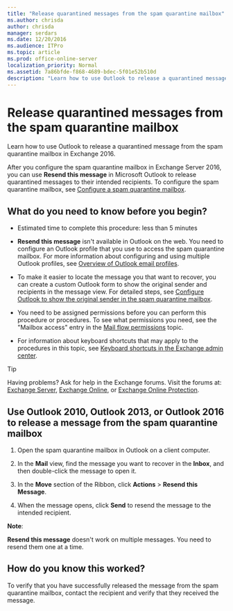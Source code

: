 ```yaml
---
title: "Release quarantined messages from the spam quarantine mailbox"
ms.author: chrisda
author: chrisda
manager: serdars
ms.date: 12/20/2016
ms.audience: ITPro
ms.topic: article
ms.prod: office-online-server
localization_priority: Normal
ms.assetid: 7a86bfde-f868-4689-bdec-5f01e52b510d
description: "Learn how to use Outlook to release a quarantined message from the spam quarantine mailbox in Exchange 2016."
---
```


# Release quarantined messages from the spam quarantine mailbox

Learn how to use Outlook to release a quarantined message from the spam quarantine mailbox in Exchange 2016.
  
After you configure the spam quarantine mailbox in Exchange Server 2016, you can use **Resend this message** in Microsoft Outlook to release quarantined messages to their intended recipients. To configure the spam quarantine mailbox, see [Configure a spam quarantine mailbox](configure-quarantine-mailboxes.md).
  
## What do you need to know before you begin?

- Estimated time to complete this procedure: less than 5 minutes
    
- **Resend this message** isn't available in Outlook on the web. You need to configure an Outlook profile that you use to access the spam quarantine mailbox. For more information about configuring and using multiple Outlook profiles, see [Overview of Outlook email profiles](https://go.microsoft.com/fwlink/p/?linkId=178975).
    
- To make it easier to locate the message you that want to recover, you can create a custom Outlook form to show the original sender and recipients in the message view. For detailed steps, see [Configure Outlook to show the original sender in the spam quarantine mailbox](show-quarantined-message-original-senders.md).
    
- You need to be assigned permissions before you can perform this procedure or procedures. To see what permissions you need, see the "Mailbox access" entry in the [Mail flow permissions](../../permissions/feature-permissions/mail-flow-perms.md) topic. 
    
- For information about keyboard shortcuts that may apply to the procedures in this topic, see [Keyboard shortcuts in the Exchange admin center](../../about-documentation/eac-keyboard-shortcuts.md).
    
> [!TIP]
> Having problems? Ask for help in the Exchange forums. Visit the forums at: [Exchange Server](https://go.microsoft.com/fwlink/p/?linkId=60612), [Exchange Online](https://go.microsoft.com/fwlink/p/?linkId=267542), or [Exchange Online Protection](https://go.microsoft.com/fwlink/p/?linkId=285351). 
  
## Use Outlook 2010, Outlook 2013, or Outlook 2016 to release a message from the spam quarantine mailbox

1. Open the spam quarantine mailbox in Outlook on a client computer.
    
2. In the **Mail** view, find the message you want to recover in the **Inbox**, and then double-click the message to open it.
    
3. In the **Move** section of the Ribbon, click **Actions** > **Resend this Message**.
    
4. When the message opens, click **Send** to resend the message to the intended recipient. 
    
 **Note**:
  
 **Resend this message** doesn't work on multiple messages. You need to resend them one at a time. 
  
## How do you know this worked?

To verify that you have successfully released the message from the spam quarantine mailbox, contact the recipient and verify that they received the message.
  


